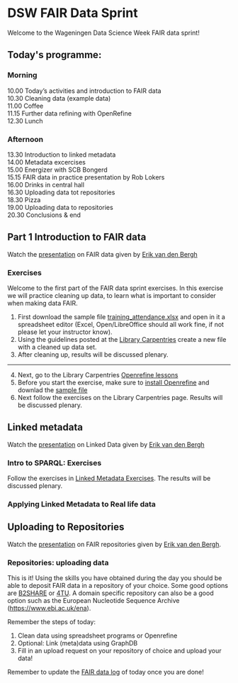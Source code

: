 # DSW FAIR Data Sprint
Welcome to the Wageningen Data Science Week FAIR data sprint!

## Today's programme:
### Morning
10.00 Today’s activities and introduction to FAIR data  
10.30 Cleaning data (example data)  
11.00 Coffee  
11.15 Further data refining with OpenRefine  
12.30 Lunch  

### Afternoon 
13.30 Introduction to linked metadata  
14.00 Metadata excercises  
15.00 Energizer with SCB Bongerd  
15.15 FAIR data in practice presentation by Rob Lokers  
16.00 Drinks in central hall  
16.30 Uploading data tot repositories  
18.30 Pizza  
19.00 Uploading data to repositories  
20.30 Conclusions & end  

## Part 1 Introduction to FAIR data
Watch the [presentation](IntroToFAIRdata.pdf) on FAIR data given by [Erik van den Bergh](https://github.com/erikvdbergh)

### Exercises
Welcome to the first part of the FAIR data sprint exercises. In this exercise we will practice cleaning up data, to learn what is important to consider when making data FAIR.

1. First download the sample file [training_attendance.xlsx](Step1_DataCleaning/training_attendance.xlsx) and open in it a spreadsheet editor (Excel, Open/LibreOffice should all work fine, if not please let your instructor know).
2. Using the guidelines posted at the [Library Carpentries](https://librarycarpentry.org/lc-spreadsheets/02-common-mistakes/index.html) create a new file with a cleaned up data set.
3. After cleaning up, results will be discussed plenary.
---
4. Next, go to the Library Carpentries [Openrefine lessons](https://librarycarpentry.org/lc-open-refine/)
5. Before you start the exercise, make sure to [install Openrefine](http://openrefine.org/download.html) and downlad the [sample file](https://github.com/LibraryCarpentry/lc-open-refine/raw/gh-pages/data/doaj-article-sample.csv)
6. Next follow the exercises on the Library Carpentries page. Results will be discussed plenary.

## Linked metadata
Watch the [presentation](IntroToLinkedMetadata.pdf) on Linked Data given by [Erik van den Bergh](https://github.com/erikvdbergh)

### Intro to SPARQL: Exercises
Follow the exercises in [Linked Metadata Exercises](LinkedMetadataExercises.md). The results will be discussed plenary.

### Applying Linked Metadata to Real life data

## Uploading to Repositories
Watch the [presentation](Repositories.pdf) on FAIR repositories given by [Erik van den Bergh](https://github.com/erikvdbergh).

### Repositories: uploading data
This is it! Using the skills you have obtained during the day you should be able to deposit FAIR data in a repository of your choice. Some good options are [B2SHARE](https://b2share.eudat.eu) or [4TU](https://data.4tu.nl/repository/). A domain specific repository can also be a good option such as the European Nucleotide Sequence Archive (https://www.ebi.ac.uk/ena).

Remember the steps of today:
1. Clean data using spreadsheet programs or Openrefine
2. Optional: Link (meta)data using GraphDB
3. Fill in an upload request on your repository of choice and upload your data!

Remember to update the [FAIR data log](FairDataLog.md) of today once you are done!
